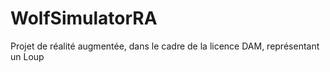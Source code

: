 # WolfSimulatorRA
Projet de réalité augmentée, dans le cadre de la licence DAM, représentant un Loup
